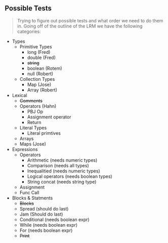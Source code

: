 ## Possible Tests

> Trying to figure out possible tests and what order we need to do them in.
> Going off of the outline of the LRM we have the following categories:

* Types
    * Primitive Types
        * long (Fred) 
        * double (Fred) 
        * ~~string~~
        * boolean (Rotem) 
        * null (Robert) 
    * Collection Types
        * Map (Jose)
        * Array (Robert) 
* Lexical
    * ~~Comments~~
    * Operators (Hahn)
        * PBJ Op
        * Assignment operator
        * Return
    * Literal Types
        * Literal primtives
    * Arrays
    * Maps (Jose)
* Expressions
    * Operators
        * Arithmetic (needs numeric types)
        * Comparison (needs all types)
        * Inequalitied (needs numeric types)
        * Logical operators (needs boolean types)
        * String concat (needs string type)
    * Assignment
    * Func Call
* Blocks & Statments
    * ~~Blocks~~
    * Spread (should do last)
    * Jam (Should do last)
    * Conditional (needs boolean expr)
    * While (needs boolean expr)
    * For (needs boolean expr)
    * ~~Print~~
